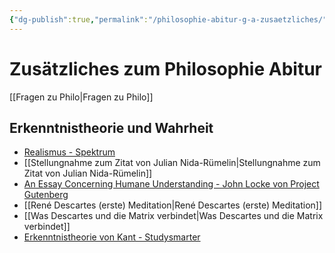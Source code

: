 ```yaml
---
{"dg-publish":true,"permalink":"/philosophie-abitur-g-a-zusaetzliches/"}
---
```


# Zusätzliches zum Philosophie Abitur
[[Fragen zu Philo\|Fragen zu Philo]]
## Erkenntnistheorie und Wahrheit
- [Realismus - Spektrum](https://www.spektrum.de/lexikon/philosophie/realismus/1734)
- [[Stellungnahme zum Zitat von Julian Nida-Rümelin\|Stellungnahme zum Zitat von Julian Nida-Rümelin]]
- [An Essay Concerning Humane Understanding - John Locke von Project Gutenberg](https://www.gutenberg.org/files/10615/10615-h/10615-h.htm)
- [[René Descartes (erste) Meditation\|René Descartes (erste) Meditation]]
- [[Was Descartes und die Matrix verbindet\|Was Descartes und die Matrix verbindet]]
- [Erkenntnistheorie von Kant - Studysmarter](https://www.studysmarter.de/schule/psychologie/forschung-der-gedaechtnis/erkenntnistheorie/#:~:text=Erkenntnistheorie%20Kant%20%E2%80%93%20Die,in%20der%20Kognitionswissenschaft.)